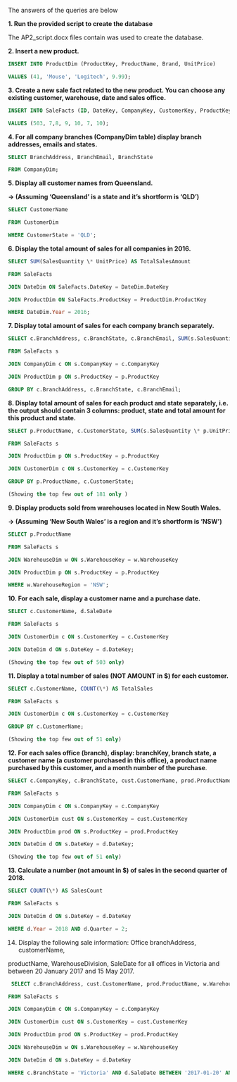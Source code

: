 ﻿The answers of the queries are below 

**1. Run the provided script to create the database**

The AP2_script.docx files contain was used to create the database.

**2. Insert a new product.**
```sql
INSERT INTO ProductDim (ProductKey, ProductName, Brand, UnitPrice)

VALUES (41, 'Mouse', 'Logitech', 9.99);
```

**3. Create a new sale fact related to the new product. You can choose any  existing customer, warehouse, date and sales office.**
```sql
INSERT INTO SaleFacts (ID, DateKey, CompanyKey, CustomerKey, ProductKey, WarehouseKey, SalesQuantity)

VALUES (503, 7,8, 9, 10, 7, 10);
```








**4. For all company branches (CompanyDim table) display branch addresses,  emails and states.**
```sql
SELECT BranchAddress, BranchEmail, BranchState

FROM CompanyDim;
```













**5. Display all customer names from Queensland.**

**-> (Assuming ‘Queensland’ is a state and it’s shortform is ‘QLD’)**
```sql
SELECT CustomerName

FROM CustomerDim

WHERE CustomerState = 'QLD';
```

**6. Display the total amount of sales for all companies in 2016.**
```sql
SELECT SUM(SalesQuantity \* UnitPrice) AS TotalSalesAmount

FROM SaleFacts

JOIN DateDim ON SaleFacts.DateKey = DateDim.DateKey

JOIN ProductDim ON SaleFacts.ProductKey = ProductDim.ProductKey

WHERE DateDim.Year = 2016; 
```

**7. Display total amount of sales for each company branch separately.**
```sql
SELECT c.BranchAddress, c.BranchState, c.BranchEmail, SUM(s.SalesQuantity \* p.UnitPrice) AS TotalSalesAmount

FROM SaleFacts s

JOIN CompanyDim c ON s.CompanyKey = c.CompanyKey

JOIN ProductDim p ON s.ProductKey = p.ProductKey

GROUP BY c.BranchAddress, c.BranchState, c.BranchEmail;
```






**8. Display total amount of sales for each product and state separately, i.e. the output should contain 3 columns: product, state and total amount for this product and state.**
```sql
SELECT p.ProductName, c.CustomerState, SUM(s.SalesQuantity \* p.UnitPrice) AS TotalSalesAmount

FROM SaleFacts s

JOIN ProductDim p ON s.ProductKey = p.ProductKey

JOIN CustomerDim c ON s.CustomerKey = c.CustomerKey

GROUP BY p.ProductName, c.CustomerState;

(Showing the top few out of 181 only )
```

**9. Display products sold from warehouses located in New South Wales.**

**-> (Assuming ‘New South Wales’ is a region and it’s shortform is ‘NSW’)**
```sql
SELECT p.ProductName

FROM SaleFacts s

JOIN WarehouseDim w ON s.WarehouseKey = w.WarehouseKey

JOIN ProductDim p ON s.ProductKey = p.ProductKey

WHERE w.WarehouseRegion = 'NSW';
```






**10. For each sale, display a customer name and a purchase date.**
```sql
SELECT c.CustomerName, d.SaleDate

FROM SaleFacts s

JOIN CustomerDim c ON s.CustomerKey = c.CustomerKey

JOIN DateDim d ON s.DateKey = d.DateKey;

(Showing the top few out of 503 only)
```



**11. Display a total number of sales (NOT AMOUNT in $) for each customer.**
```sql
SELECT c.CustomerName, COUNT(\*) AS TotalSales

FROM SaleFacts s

JOIN CustomerDim c ON s.CustomerKey = c.CustomerKey

GROUP BY c.CustomerName;

(Showing the top few out of 51 only)
```



**12. For each sales office (branch), display: branchKey, branch state, a customer name (a customer purchased in this office), a product name purchased by this customer, and a month number of the purchase**.
```sql
SELECT c.CompanyKey, c.BranchState, cust.CustomerName, prod.ProductName, d.Month

FROM SaleFacts s

JOIN CompanyDim c ON s.CompanyKey = c.CompanyKey

JOIN CustomerDim cust ON s.CustomerKey = cust.CustomerKey

JOIN ProductDim prod ON s.ProductKey = prod.ProductKey

JOIN DateDim d ON s.DateKey = d.DateKey;

(Showing the top few out of 51 only)
```





**13. Calculate a number (not amount in $) of sales in the second quarter of 2018.**

```sql
SELECT COUNT(\*) AS SalesCount

FROM SaleFacts s

JOIN DateDim d ON s.DateKey = d.DateKey

WHERE d.Year = 2018 AND d.Quarter = 2;
```






14. Display the following sale information: Office branchAddress, customerName, 

productName, WarehouseDivision, SaleDate for all offices in Victoria and between 20 January 2017 and 15 May 2017.

```sql
 SELECT c.BranchAddress, cust.CustomerName, prod.ProductName, w.WarehouseDivision, d.SaleDate

FROM SaleFacts s

JOIN CompanyDim c ON s.CompanyKey = c.CompanyKey

JOIN CustomerDim cust ON s.CustomerKey = cust.CustomerKey

JOIN ProductDim prod ON s.ProductKey = prod.ProductKey

JOIN WarehouseDim w ON s.WarehouseKey = w.WarehouseKey

JOIN DateDim d ON s.DateKey = d.DateKey

WHERE c.BranchState = 'Victoria' AND d.SaleDate BETWEEN '2017-01-20' AND '2017-05-15';
```


